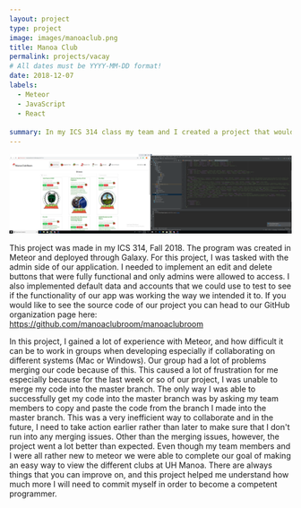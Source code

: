 ```yaml
---
layout: project
type: project
image: images/manoaclub.png
title: Manoa Club
permalink: projects/vacay
# All dates must be YYYY-MM-DD format!
date: 2018-12-07
labels:
  - Meteor
  - JavaScript
  - React
  
summary: In my ICS 314 class my team and I created a project that would provide UH Manoa students an easier way to view the many different clubs that exist at UH Manoa. 
---
```


 <img class="ui image" src="../images/listclubs.png">

This project was made in my ICS 314, Fall 2018. The program was created in Meteor and deployed through Galaxy. For this project, I was tasked with the admin side of our application. I needed to implement an edit and delete buttons that were fully functional and only admins were allowed to access. I also implemented default data and accounts that we could use to test to see if the functionality of our app was working the way we intended it to. If you would like to see the source code of our project you can head to our GitHub organization page here: https://github.com/manoaclubroom/manoaclubroom  

In this project, I gained a lot of experience with Meteor, and how difficult it can be to work in groups when developing especially if collaborating on different systems (Mac or Windows). Our group had a lot of problems merging our code because of this. This caused a lot of frustration for me especially because for the last week or so of our project, I was unable to merge my code into the master branch. The only way I was able to successfully get my code into the master branch was by asking my team members to copy and paste the code from the branch I made into the master branch. This was a very inefficient way to collaborate and in the future, I need to take action earlier rather than later to make sure that I don't run into any merging issues. Other than the merging issues, however, the project went a lot better than expected. Even though my team members and I were all rather new to meteor we were able to complete our goal of making an easy way to view the different clubs at UH Manoa. There are always things that you can improve on, and this project helped me understand how much more I will need to commit myself in order to become a competent programmer. 
